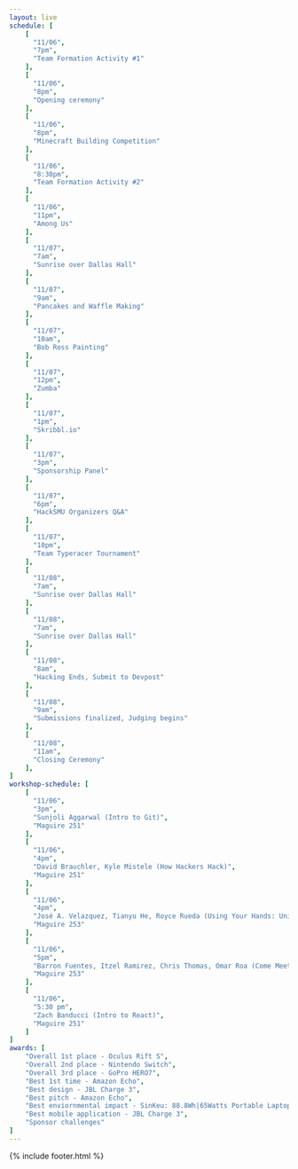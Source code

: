 ```yaml
---
layout: live
schedule: [
    [
      "11/06",
      "7pm",
      "Team Formation Activity #1"
    ],
    [
      "11/06",
      "8pm",
      "Opening ceremony"
    ],
    [
      "11/06",
      "8pm",
      "Minecraft Building Competition"
    ],
    [
      "11/06",
      "8:30pm",
      "Team Formation Activity #2"
    ],
    [
      "11/06",
      "11pm",
      "Among Us"
    ],
    [
      "11/07",
      "7am",
      "Sunrise over Dallas Hall"
    ],
    [
      "11/07",
      "9am",
      "Pancakes and Waffle Making"
    ],
    [
      "11/07",
      "10am",
      "Bob Ross Painting"
    ],
    [
      "11/07",
      "12pm",
      "Zumba"
    ],
    [
      "11/07",
      "1pm",
      "Skribbl.io"
    ],
    [
      "11/07",
      "3pm",
      "Sponsorship Panel"
    ],
    [
      "11/07",
      "6pm",
      "HackSMU Organizers Q&A"
    ],
    [
      "11/07",
      "10pm",
      "Team Typeracer Tournament"
    ],
    [
      "11/08",
      "7am",
      "Sunrise over Dallas Hall"
    ],
    [
      "11/08",
      "7am",
      "Sunrise over Dallas Hall"
    ],
    [
      "11/08",
      "8am",
      "Hacking Ends, Submit to Devpost"
    ],
    [
      "11/08",
      "9am",
      "Submissions finalized, Judging begins"
    ],
    [
      "11/08",
      "11am",
      "Closing Ceremony"
    ],
]
workshop-schedule: [
    [
      "11/06",
      "3pm",
      "Sunjoli Aggarwal (Intro to Git)",
      "Maguire 251"
    ],
    [
      "11/06",
      "4pm",
      "David Brauchler, Kyle Mistele (How Hackers Hack)",
      "Maguire 251"
    ],
    [
      "11/06",
      "4pm",
      "José A. Velazquez, Tianyu He, Royce Rueda (Using Your Hands: Unity Hand Control Integration for AR/VR Applications)",
      "Maguire 253"
    ],
    [
      "11/06",
      "5pm",
      "Barron Fuentes, Itzel Ramirez, Chris Thomas, Omar Roa (Come Meet State Farm Developers and Engineers)",
      "Maguire 253"
    ],
    [
      "11/06",
      "5:30 pm",
      "Zach Banducci (Intro to React)",
      "Maguire 251"
    ]
]
awards: [
    "Overall 1st place - Oculus Rift S",
    "Overall 2nd place - Nintendo Switch",
    "Overall 3rd place - GoPro HERO7",
    "Best 1st time - Amazon Echo",
    "Best design - JBL Charge 3",
    "Best pitch - Amazon Echo",
    "Best enviornmental impact - SinKeu: 88.8Wh|65Watts Portable Laptop Charger with AC Outlet",
    "Best mobile application - JBL Charge 3",
    "Sponsor challenges"
]
---
```

{% include footer.html %}
